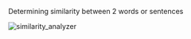 Determining similarity between 2 words or sentences

![similarity_analyzer](https://github.com/GregorGolen/similarity/assets/25569346/df0cafd1-c4da-47af-b0ce-54756ee959df)
